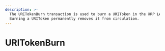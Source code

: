 ```yaml
---
description: >-
  The URITokenBurn transaction is used to burn a URIToken in the XRP Ledger.
  Burning a URIToken permanently removes it from circulation.
---
```


# URITokenBurn

